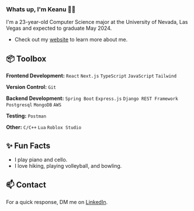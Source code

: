 ### Whats up, I'm Keanu 👋🏽  

I'm a 23-year-old Computer Science major at the University of Nevada, Las Vegas and expected to graduate May 2024.

- Check out my [website](https://keanu-portfolio.vercel.app/) to learn more about me.
 
## 📦 Toolbox

**Frontend Development:** `React` `Next.js` `TypeScript` `JavaScript` `Tailwind` 
 
**Version Control:** `Git`

**Backend Development:** `Spring Boot` `Express.js` `Django REST Framework` `Postgresql` `MongoDB` `AWS`

**Testing:** `Postman`

**Other:** `C/C++` `Lua` `Roblox Studio`
 
## ✨ Fun Facts 

- I play piano and cello.
- I love hiking, playing volleyball, and bowling.

## 📫 Contact

 For a quick response, DM me on [LinkedIn](https://www.linkedin.com/in/keanu-aloua/). 

